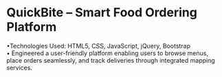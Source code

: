 # QuickBite – Smart Food Ordering Platform
•Technologies Used: HTML5, CSS, JavaScript, jQuery, Bootstrap  
• Engineered a user-friendly platform enabling users to browse menus, place orders seamlessly, and track deliveries through 
integrated mapping services. 
